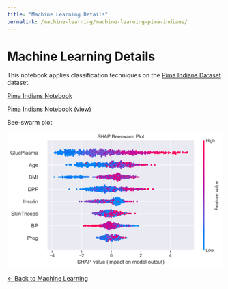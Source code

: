 ```yaml
---
title: "Machine Learning Details"
permalink: /machine-learning/machine-learning-pima-indians/
---
```


# Machine Learning Details

This notebook applies classification techniques on the [Pima Indians Dataset](https://archive.ics.uci.edu/dataset/34/diabetes) dataset.

[Pima Indians Notebook](https://github.com/MarkThackham/MarkThackham.github.io/blob/5d65bd8f95160c108963c694176a3c5f663a6ff3/Portfolio/machine-learning/pima-indians/machine-learning-pima-indians.ipynb)


[Pima Indians Notebook (view)](https://nbviewer.org/github/MarkThackham/MarkThackham.github.io/blob/main/Portfolio/machine-learning/pima-indians/machine-learning-pima-indians.ipynb)


Bee-swarm plot

![SHAP Beeswarm](https://raw.githubusercontent.com/MarkThackham/MarkThackham.github.io/main/Portfolio/machine-learning/pima-indians/pima_indians-shap_beeswarm.png)



[← Back to Machine Learning](/machine-learning/)
